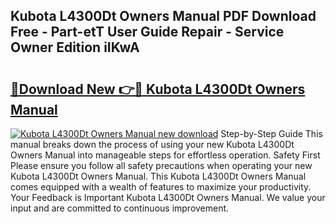 ## Kubota L4300Dt Owners Manual PDF Download Free - Part-etT User Guide Repair - Service Owner Edition iIKwA

# <h2><a href="http://bc97071.oget.top/?id=Kubota+L4300Dt+Owners+Manual">🔗Download New 👉🔴 Kubota L4300Dt Owners Manual</a></h2>

[![Kubota L4300Dt Owners Manual new download](https://i.imgur.com/5g1atiW.png)](http://bc97071.oget.top/?id=Kubota+L4300Dt+Owners+Manual)
Step-by-Step Guide This manual breaks down the process of using your new Kubota L4300Dt Owners Manual into manageable steps for effortless operation. Safety First Please ensure you follow all safety precautions when operating your new Kubota L4300Dt Owners Manual. This Kubota L4300Dt Owners Manual comes equipped with a wealth of features to maximize your productivity. Your Feedback is Important Kubota L4300Dt Owners Manual. We value your input and are committed to continuous improvement.
